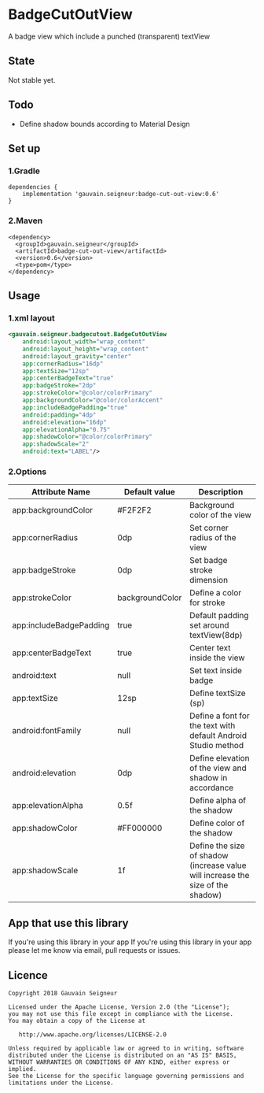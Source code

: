# BadgeCutOutView
A badge view which include a punched (transparent) textView

## State
Not stable yet.

## Todo
* Define shadow bounds according to Material Design 

## Set up
### 1.Gradle 
```
dependencies {
    implementation 'gauvain.seigneur:badge-cut-out-view:0.6'
}
```
### 2.Maven
```
<dependency>
  <groupId>gauvain.seigneur</groupId>
  <artifactId>badge-cut-out-view</artifactId>
  <version>0.6</version>
  <type>pom</type>
</dependency>
```
## Usage
### 1.xml layout 
```xml
<gauvain.seigneur.badgecutout.BadgeCutOutView
    android:layout_width="wrap_content"
    android:layout_height="wrap_content"
    android:layout_gravity="center"
    app:cornerRadius="16dp"
    app:textSize="12sp"
    app:centerBadgeText="true"
    app:badgeStroke="2dp"
    app:strokeColor="@color/colorPrimary"
    app:backgroundColor="@color/colorAccent"
    app:includeBadgePadding="true"
    android:padding="4dp"
    android:elevation="16dp"
    app:elevationAlpha="0.75"
    app:shadowColor="@color/colorPrimary"
    app:shadowScale="2"
    android:text="LABEL"/>
```
### 2.Options 
| Attribute Name| Default value | Description  |
| ------------- | ------------- | -------------|
| app:backgroundColor|#F2F2F2|Background color of the view|
| app:cornerRadius|0dp|Set corner radius of the view|
| app:badgeStroke|0dp|Set badge stroke dimension|
| app:strokeColor|backgroundColor|Define a color for stroke |
| app:includeBadgePadding|true|Default padding set around textView(8dp)|
| app:centerBadgeText|true|Center text inside the view|
| android:text|null|Set text inside badge|
| app:textSize|12sp|Define textSize (sp)|
| android:fontFamily|null|Define a font for the text with default Android Studio method|
| android:elevation|0dp|Define elevation of the view and shadow in accordance|
| app:elevationAlpha|0.5f|Define alpha of the shadow|
| app:shadowColor|#FF000000|Define color of the shadow|
| app:shadowScale|1f|Define the size of shadow (increase value will increase the size of the shadow)|

## App that use this library
If you're using this library in your app If you're using this library in your app please let me know via email, pull requests or issues.

## Licence
```
Copyright 2018 Gauvain Seigneur

Licensed under the Apache License, Version 2.0 (the "License");
you may not use this file except in compliance with the License.
You may obtain a copy of the License at

   http://www.apache.org/licenses/LICENSE-2.0

Unless required by applicable law or agreed to in writing, software
distributed under the License is distributed on an "AS IS" BASIS,
WITHOUT WARRANTIES OR CONDITIONS OF ANY KIND, either express or implied.
See the License for the specific language governing permissions and
limitations under the License.
```